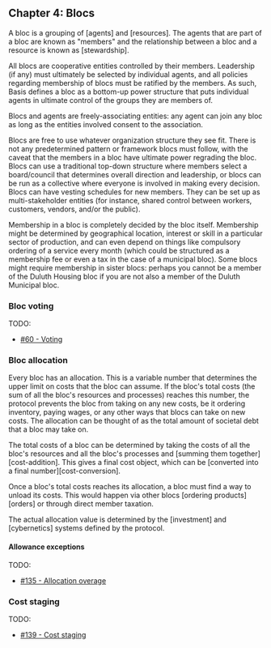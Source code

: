## Chapter 4: Blocs

A bloc is a grouping of [agents] and [resources]. The agents that are part of a bloc are known as "members" and the relationship between a bloc and a resource is known as [stewardship].

All blocs are cooperative entities controlled by their members. Leadership (if any) must ultimately be selected by individual agents, and all policies regarding membership of blocs must be ratified by the members. As such, Basis defines a bloc as a bottom-up power structure that puts individual agents in ultimate control of the groups they are members of.

Blocs and agents are freely-associating entities: any agent can join any bloc as long as the entities involved consent to the association.

Blocs are free to use whatever organization structure they see fit. There is not any predetermined pattern or framework blocs must follow, with the caveat that the members in a bloc have ultimate power regrading the bloc. Blocs can use a traditional top-down structure where members select a board/council that determines overall direction and leadership, or blocs can be run as a collective where everyone is involved in making every decision. Blocs can have vesting schedules for new members. They can be set up as multi-stakeholder entities (for instance, shared control between workers, customers, vendors, and/or the public).

Membership in a bloc is completely decided by the bloc itself. Membership might be determined by geographical location, interest or skill in a particular sector of production, and can even depend on things like compulsory ordering of a service every month (which could be structured as a membership fee or even a tax in the case of a municipal bloc). Some blocs might require membership in sister blocs: perhaps you cannot be a member of the Duluth Housing bloc if you are not also a member of the Duluth Municipal bloc.

### Bloc voting

TODO:

- [#60 - Voting](https://github.com/basisproject/tracker/issues/60)

### Bloc allocation

Every bloc has an allocation. This is a variable number that determines the upper limit on costs that the bloc can assume. If the bloc's total costs (the sum of all the bloc's resources and processes) reaches this number, the protocol prevents the bloc from taking on any new costs, be it ordering inventory, paying wages, or any other ways that blocs can take on new costs. The allocation can be thought of as the total amount of societal debt that a bloc may take on.

The total costs of a bloc can be determined by taking the costs of all the bloc's resources and all the bloc's processes and [summing them together][cost-addition]. This gives a final cost object, which can be [converted into a final number][cost-conversion].

Once a bloc's total costs reaches its allocation, a bloc must find a way to unload its costs. This would happen via other blocs [ordering products][orders] or through direct member taxation.

The actual allocation value is determined by the [investment] and [cybernetics] systems defined by the protocol.

#### Allowance exceptions

TODO:

- [#135 - Allocation overage](https://github.com/basisproject/tracker/issues/135)

### Cost staging

TODO:

- [#139 - Cost staging](https://github.com/basisproject/tracker/issues/139)

